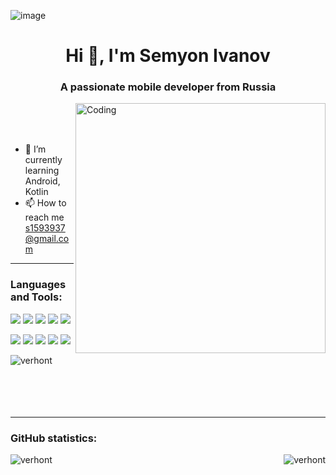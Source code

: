 ![image](https://github.com/user-attachments/assets/b37e3bef-73a4-46f1-b4dc-d358da34e46c)

<h1 align="center">Hi 👋, I'm Semyon Ivanov</h1>
<h3 align="center">A passionate mobile developer from Russia</h3>

<img align="right" alt="Coding" width="400" src=https://user-images.githubusercontent.com/74038190/229223263-cf2e4b07-2615-4f87-9c38-e37600f8381a.gif >

<br>
<br>
<br>

- 🌱 I’m currently learning Android, Kotlin
- 📫 How to reach me s1593937@gmail.com

---

<h3 align="left">Languages and Tools:</h3>

<img src="https://img.shields.io/badge/Android-343434?style=for-the-badge&logo=Android&logoColor=green"/> <img src="https://img.shields.io/badge/Kotlin-343434?style=for-the-badge&logo=Kotlin&logoColor=orange"/> <img src="https://img.shields.io/badge/Java-343434?style=for-the-badge&logo=java&logoColor=red"/> <img src="https://img.shields.io/badge/Python-343434?style=for-the-badge&logo=Python&logoColor=blue"/> <img src="https://img.shields.io/badge/Unity-343434?style=for-the-badge&logo=Unity&logoColor=white"/> 

<img src="https://img.shields.io/badge/Git-343434?style=for-the-badge&logo=Git&logoColor=red"/> <img src="https://img.shields.io/badge/GitHub-343434?style=for-the-badge&logo=GitHub&logoColor=white"/> <img src="https://img.shields.io/badge/GitHubActions-343434?style=for-the-badge&logo=GitHubActions&logoColor=blue"/> <img src="https://img.shields.io/badge/Linux-343434?style=for-the-badge&logo=Linux&logoColor=white"/> <img src="https://img.shields.io/badge/Docker-343434?style=for-the-badge&logo=Docker&logoColor=00BFFF"/>
 
<p><img align="left" src="https://github-readme-stats.vercel.app/api/top-langs?username=verhont&show_icons=true&locale=en&layout=compact" alt="verhont" /></p>   
<br>
<br>
<br>
<br>
<br>

---

<h3 align="left">GitHub statistics:</h3>
<p><img align="right" src="https://github-readme-streak-stats.herokuapp.com/?user=verhont&" alt="verhont" /></p>
<p>&nbsp;<img align="left" src="https://github-readme-stats.vercel.app/api?username=verhont&show_icons=true&locale=en" alt="verhont" /></p>

